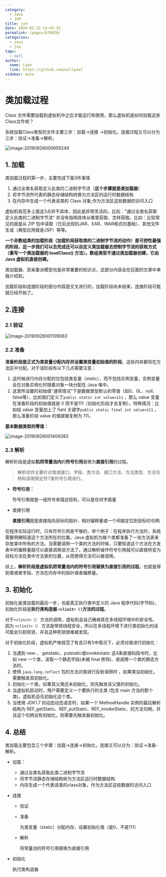 ```yaml
---
category: 
  - Java
  - JVM
title: jvm
date: 2024-05-22 13:45:32
permalink: /pages/b70920/
categories: 
  - java
  - jvm
tags: 
  - null
author: 
  name: Cyan
  link: https://github.com/willpast
sidebar: auto
---
```


# 类加载过程

Class 文件需要加载到虚拟机中之后才能运行和使用，那么虚拟机是如何加载这些Class文件呢？

系统加载Class类型的文件主要三步：加载->连接 ->初始化。连接过程又可以分为三步：验证->准备->解析。

![image-20190928000659249](https://zszblog.oss-cn-beijing.aliyuncs.com/zszblog/blogimage-master/img/image-20190928000659249.png)

## 1. 加载

类加载过程的第一步，主要完成下面3件事情

1. 通过全类名获取定义此类的二进制字节流（**这个步骤就是类加载器**）
2. 将字节流所代表的静态存储结构转换为方法区的运行时数据结构
3. 在内存中生成一个代表该类的 Class 对象,作为方法区这些数据的访问入口

虚拟机规范多上面这3点并不具体，因此是非常灵活的。比如："通过全类名获取定义此类的二进制字节流" 并没有指明具体从哪里获取、怎样获取。比如：比较常见的就是从 ZIP 包中读取（日后出现的JAR、EAR、WAR格式的基础）、其他文件生成（典型应用就是JSP）等等。

**一个非数组类的加载阶段（加载阶段获取类的二进制字节流的动作）是可控性最强的阶段，这一步我们可以去完成还可以自定义类加载器去控制字节流的获取方式（重写一个类加载器的 loadClass() 方法）。数组类型不通过类加载器创建，它由 Java 虚拟机直接创建。**

类加载器、双亲委派模型也是非常重要的知识点，这部分内容会在后面的文章中单独介绍到。

加载阶段和连接阶段的部分内容是交叉进行的，加载阶段尚未结束，连接阶段可能就已经开始了。

## 2.连接

### 2.1 验证

![image-20190928001109063](https://zszblog.oss-cn-beijing.aliyuncs.com/zszblog/blogimage-master/img/image-20190928001109063.png)

### 2.2 准备

**准备阶段是正式为类变量分配内存并设置类变量初始值的阶段**，这些内存都将在方法区中分配。对于该阶段有以下几点需要注意：

1. 这时候进行内存分配的仅包括类变量（static），而不包括实例变量，实例变量会在对象实例化时随着对象一块分配在 Java 堆中。
2. 这里所设置的初始值"通常情况"下是数据类型默认的零值（如0、0L、null、false等），比如我们定义了`public static int value=111` ，那么 value 变量在准备阶段的初始值就是 0 而不是111（初始化阶段才会复制）。特殊情况：比如给 value 变量加上了 fianl 关键字`public static final int value=111` ，那么准备阶段 value 的值就被复制为 111。

**基本数据类型的零值：**

![image-20190928001409383](https://zszblog.oss-cn-beijing.aliyuncs.com/zszblog/blogimage-master/img/image-20190928001409383.png)

### 2.3 解析

解析阶段是虚拟**机将常量池内**的**符号引用**替换为**直接引用**的过程。

>解析动作主要针对类或接口、字段、类方法、接口方法、方法类型、方法句柄和调用限定符7类符号引用进行。

- **符号引用：**

  符号引用就是一组符号来描述目标，可以是任何字面量

- 直接引用

  **直接引用**就是直接指向目标的指针、相对偏移量或一个间接定位到目标的句柄

在程序实际运行时，只有符号引用是不够的，举个例子：在程序执行方法时，系统需要明确知道这个方法所在的位置。Java 虚拟机为每个类都准备了一张方法表来存放类中所有的方法。当需要调用一个类的方法的时候，只要知道这个方法在方发表中的偏移量就可以直接调用该方法了。通过解析操作符号引用就可以直接转变为目标方法在类中方法表的位置，从而使得方法可以被调用。

综上，**解析阶段是虚拟机将常量池内的符号引用替换为直接引用的过程**，也就是得到类或者字段、方法在内存中的指针或者偏移量。

## 3. 初始化

初始化是类加载的最后一步，也是真正执行类中定义的 Java 程序代码(字节码)，初始化阶段是**执行类构造器 `<clinit> ()`方法的过程**。

对于`<clinit>（）` 方法的调用，虚拟机会自己确保其在多线程环境中的安全性。因为 `<clinit>（）` 方法是带锁线程安全，所以在多线程环境下进行类初始化的话可能会引起死锁，并且这种死锁很难被发现。

对于初始化阶段，虚拟机严格规范了有且只有5中情况下，必须对类进行初始化：

1. 当遇到 new 、 getstatic、putstatic或invokestatic 这4条直接码指令时，比如 new 一个类，读取一个静态字段(未被 final 修饰)、或调用一个类的静态方法时。
2. 使用 `java.lang.reflect` 包的方法对类进行反射调用时 ，如果类没初始化，需要触发其初始化。
3. 初始化一个类，如果其父类还未初始化，则先触发该父类的初始化。
4. 当虚拟机启动时，用户需要定义一个要执行的主类 (包含 main 方法的那个类)，虚拟机会先初始化这个类。
5. 当使用 JDK1.7 的动态动态语言时，如果一个 MethodHandle 实例的最后解析结构为 REF_getStatic、REF_putStatic、REF_invokeStatic、的方法句柄，并且这个句柄没有初始化，则需要先触发器初始化。

## 4. 总结

类加载主要包含三个步骤：加载->连接->初始化，连接又可以分为：验证->准备-解析。

- 加载：
  - 通过全类名获取此类二进制字节流
  - 将字节流静态存储结构转为方法区运行时数据结构
  - 内存生成一个代表该类的class对象，作为方法区这些数据的访问入口

- 连接
  - 验证

  - 准备

    为类变量（static）分配内存，设置初始化值（是0，不是111）

  - 解析

    将常量池的符号引用替换为直接引用

- 初始化

  执行类构造器
